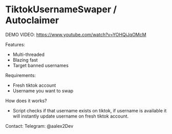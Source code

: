 # TiktokUsernameSwaper / Autoclaimer

DEMO VIDEO: https://www.youtube.com/watch?v=YOHQjJqOMcM

Features:
- Multi-threaded
- Blazing fast
- Target banned usernames

Requirements:
- Fresh tiktok account
- Username you want to swap

How does it works?
- Script checks if that username exists on tiktok, if username is available it will instantly update username on fresh tiktok account.

Contact:
Telegram: @aalex2Dev
